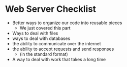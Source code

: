 # Web Server Checklist
* Better ways to organize our code into reusable pieces
    - We just covered this part
* Ways to deal with files
* ways to deal with databases
* the ability to communicate over the internet
* the ability to accept requests and send responses
    - (in the standard format)
* A way to deal with work that takes a long time
